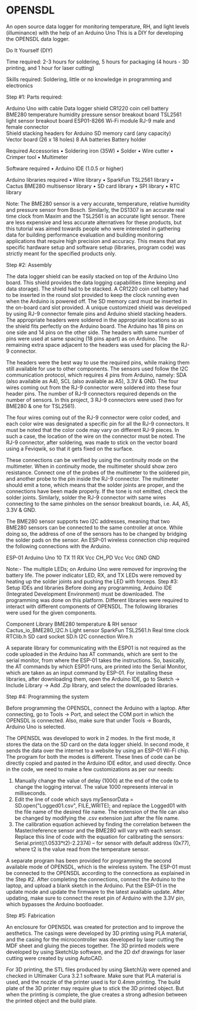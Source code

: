# OPENSDL
An open source data logger for monitoring temperature, RH, and light levels (illuminance) with the help of an Arduino Uno
This is a DIY for developing the OPENSDL data logger.

Do It Yourself (DIY)

Time required: 2-3 hours for soldering, 5 hours for packaging (4 hours - 3D printing, and 1 hour for laser cutting) 

Skills required: Soldering, little or no knowledge in programming and electronics

Step #1: Parts required:


Arduino Uno with cable	Data logger shield 
CR1220 coin cell battery 	
BME280 temperature humidity pressure sensor breakout board
TSL2561 light sensor breakout board	
ESP01-8266 Wi-Fi module
RJ-9 male and female connector	
Shield stacking headers for Arduino 
SD memory card (any capacity)	
Vector board (26 x 18 holes)
8 AA batteries	Battery holder

Required Accessories
•	Soldering iron (35W)
•	Solder
•	Wire cutter
•	Crimper tool
•	Multimeter

Software required
•	Arduino IDE (1.0.5 or higher)

Arduino libraries required
•	Wire library
•	SparkFun TSL2561 library
•	Cactus BME280 multisensor library
•	SD card library
•	SPI library
•	RTC library

Note: The BME280 sensor is a very accurate, temperature, relative humidity and pressure sensor from Bosch. Similarly, the DS1307 is an accurate real time clock from Maxim and the TSL2561 is an accurate light sensor. There are less expensive and less accurate alternatives for these products, but this tutorial was aimed towards people who were interested in gathering data for building performance evaluation and building monitoring applications that require high precision and accuracy. This means that any specific hardware setup and software setup (libraries, program code) was strictly meant for the specified products only.

Step #2: Assembly

The data logger shield can be easily stacked on top of the Arduino Uno board. This shield provides the data logging capabilities (time keeping and data storage). The shield had to be stacked. A CR1220 coin cell battery had to be inserted in the round slot provided to keep the clock running even when the Arduino is powered off. The SD memory card must be inserted in the on-board card slot provided. 
A unique customized shield was developed by using RJ-9 connector female pins and Arduino shield stacking headers. The appropriate headers were soldered in the appropriate locations so as the shield fits perfectly on the Arduino board. The Arduino has 18 pins on one side and 14 pins on the other side. The headers with same number of pins were used at same spacing (18 pins apart) as on Arduino. The remaining extra space adjacent to the headers was used for placing the RJ-9 connector.
 

The headers were the best way to use the required pins, while making them still available for use to other components. The sensors used follow the I2C communication protocol, which requires 4 pins from Arduino, namely: SDA (also available as A4), SCL (also available as A5), 3.3V & GND. The four wires coming out from the RJ-9 connector were soldered into these four header pins. The number of RJ-9 connectors required depends on the number of sensors. In this project, 3 RJ-9 connectors were used (two for BME280 & one for TSL2561). 








The four wires coming out of the RJ-9 connector were color coded, and each color wire was designated a specific pin for all the RJ-9 connectors. It must be noted that the color code may vary on different RJ-9 pieces. In such a case, the location of the wire on the connector must be noted. The RJ-9 connector, after soldering, was made to stick on the vector board using a Feviqwik, so that it gets fixed on the surface. 
                                      

These connections can be verified by using the continuity mode on the multimeter. When in continuity mode, the multimeter should show zero resistance. Connect one of the probes of the multimeter to the soldered pin, and another probe to the pin inside the RJ-9 connector. The multimeter should emit a tone, which means that the solder joints are proper, and the connections have been made properly. If the tone is not emitted, check the solder joints.
Similarly, solder the RJ-9 connector with same wires connecting to the same pinholes on the sensor breakout boards, i.e. A4, A5, 3.3V & GND.
 
The BME280 sensor supports two I2C addresses, meaning that two BME280 sensors can be connected to the same controller at once. While doing so, the address of one of the sensors has to be changed by bridging the solder pads on the sensor. An ESP-01 wireless connection chip required the following connections with the Arduino.

ESP-01	Arduino Uno
10	TX
11	RX
Vcc	CH_PD
Vcc	Vcc
GND	GND

Note:- The multiple LEDs; on Arduino Uno were removed for improving the battery life. The power indicator LED, RX, and TX LEDs were removed by heating up the solder joints and pushing the LED with forceps.
Step #3: Setup IDEs and libraries
Before doing any programming, Arduino IDE (Integrated Development Environment) must be downloaded. The programming was done on this platform. Different libraries were required to interact with different components of OPENSDL. The following libraries were used for the given components.

Component				Library
BME280 temperature & RH sensor		Cactus_io_BME280_I2C.h
Light sensor				SparkFun TSL2561.h
Real time clock				RTClib.h
SD card socket				SD.h
I2C connection				Wire.h
	
A separate library for communicating with the ESP01 is not required as the code uploaded in the Arduino has AT commands, which are sent to the serial monitor, from where the ESP-01 takes the instructions. So, basically, the AT commands by which ESP01 runs, are printed into the Serial Monitor, which are taken as an input command by ESP-01. For installing these libraries, after downloading them, open the Arduino IDE, go to Sketch -> Include Library -> Add .Zip library, and select the downloaded libraries. 

Step #4: Programming the system

Before programming the OPENSDL, connect the Arduino with a laptop. After connecting, go to Tools -> Port, and select the COM port in which the OPENSDL is connected. Also, make sure that under Tools -> Boards, Arduino Uno is selected.
 

The OPENSDL was developed to work in 2 modes. In the first mode, it stores the data on the SD card on the data logger shield. In second mode, it sends the data over the internet to a website by using an ESP-01 Wi-Fi chip. The program for both the modes is different. These lines of code can be directly copied and pasted in the Arduino IDE editor, and used directly. Once in the code, we need to make a few customizations as per our needs:

1.	Manually change the value of delay (1000) at the end of the code to change the logging interval. The value 1000 represents interval in milliseconds.
2.	Edit the line of code which says mySensorData = SD.open("Logged01.csv", FILE_WRITE); and replace the Logged01 with the file name of the desired file name. The extension of the file can also be changed by modifying the .csv extension just after the file name. 
3.	The calibration equation achieved by finding the correlation between the Master/reference sensor and the BME280 will vary with each sensor. Replace this line of code with the equation for calibrating the sensors:   Serial.print((1.0533*t2)-2.2374) – for sensor with default address (0x77), where t2 is the value read from the temperature sensor. 

A separate program has been provided for programming the second available mode of OPENSDL, which is the wireless system. The ESP-01 must be connected to the OPENSDL according to the connections as explained in the Step #2. After completing the connections, connect the Arduino to the laptop, and upload a blank sketch in the Arduino. Put the ESP-01 in the update mode and update the firmware to the latest available update. After updating, make sure to connect the reset pin of Arduino with the 3.3V pin, which bypasses the Arduino bootloader. 


Step #5: Fabrication

An enclosure for OPENSDL was created for protection and to improve the aesthetics. The casings were developed by 3D printing using PLA material, and the casing for the microcontroller was developed by laser cutting the MDF sheet and gluing the pieces together. The 3D printed models were developed by using SketchUp software, and the 2D dxf drawings for laser cutting were created by using AutoCAD. 


 






For 3D printing, the STL files produced by using SketchUp were opened and checked in Ultimaker Cura 3.2.1 software. Make sure that PLA material is used, and the nozzle of the printer used is for 0.4mm printing. The build plate of the 3D printer may require glue to stick the 3D printed object. But when the printing is complete, the glue creates a strong adhesion between the printed object and the build plate. 

 

